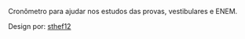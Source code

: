 Cronômetro para ajudar nos estudos das provas, vestibulares e ENEM.

Design por: <a href="https://github.com/sthef12">sthef12</a>
